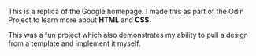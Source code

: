 This is a replica of the Google homepage. I made this as part of the Odin Project to learn more about **HTML** and **CSS.**

This was a fun project which also demonstrates my ability to pull a design from a template and implement it myself.
